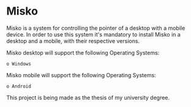 # Misko

Misko is a system for controlling the pointer of a desktop with a mobile device. In order to use this system it's mandatory to install Misko in a desktop and a mobile, with their respective versions.

Misko desktop will support the following Operating Systems:

    o Windows

Misko mobile will support the following Operating Systems:

    o Android
  
  
 This project is being made as the thesis of my university degree.
